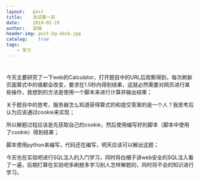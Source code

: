 ```yaml
---
layout:   post
title:    测试第一天
date:     2019-02-19
author:   吴柚
header-img: post-bg-desk.jpg
catalog:    true
tags:
    - 学习
---
```

#
今天主要研究了一下web的Calculator，打开题目中的URL后观察得到，每次刷新页面算式中的值都会改变，要求在1.5秒内得到结果，这就必然需要对网页进行某些操作，我想到的方法是使用一个脚本来进行计算并输出结果；

关于题目中的思考，服务器怎么知道获得算式的和提交答案的是一个人？我思考后认为应该通过cookie来实现；

所以解题过程应该是先获取自己的cookie，然后使用编写好的脚本（脚本中使用了cookie）得到结果；

脚本使用python来编写，代码还在编写，明天应该可以解出这题；

今天也在实验吧进行SQL注入的入门学习，同时将白帽子讲web安全的SQL注入看了一遍，后期打算在实验吧多刷题多学习别人怎样解题的，同时将不会的知识进行学习。

